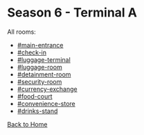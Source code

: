 # Season 6 - Terminal A

All rooms:
* [#main-entrance](https://astreatss.github.io/DH-Season-6-Archive/TerminalA/Danganronpa_%20Despair's%20Horizon%20-%20%E2%94%8F%E2%9C%A6%E2%9D%98%E0%BC%BB%20Terminal%20A%20(KG)%20%E0%BC%BA%E2%9D%98%E2%9C%A6%E2%94%93%20-%20main-entrance%20[773311920689643550].html)
* [#check-in](https://astreatss.github.io/DH-Season-6-Archive/TerminalA/Danganronpa_%20Despair's%20Horizon%20-%20%E2%94%8F%E2%9C%A6%E2%9D%98%E0%BC%BB%20Terminal%20A%20(KG)%20%E0%BC%BA%E2%9D%98%E2%9C%A6%E2%94%93%20-%20check-in%20[773312048415244298].html)
* [#luggage-terminal](https://astreatss.github.io/DH-Season-6-Archive/TerminalA/Danganronpa_%20Despair's%20Horizon%20-%20%E2%94%8F%E2%9C%A6%E2%9D%98%E0%BC%BB%20Terminal%20A%20(KG)%20%E0%BC%BA%E2%9D%98%E2%9C%A6%E2%94%93%20-%20luggage-terminal%20[773312401013473300].html)
* [#luggage-room](https://astreatss.github.io/DH-Season-6-Archive/TerminalA/Danganronpa_%20Despair's%20Horizon%20-%20%E2%94%8F%E2%9C%A6%E2%9D%98%E0%BC%BB%20Terminal%20A%20(KG)%20%E0%BC%BA%E2%9D%98%E2%9C%A6%E2%94%93%20-%20luggage-room%20[773565864712732672].html)
* [#detainment-room](https://astreatss.github.io/DH-Season-6-Archive/TerminalA/Danganronpa_%20Despair's%20Horizon%20-%20%E2%94%8F%E2%9C%A6%E2%9D%98%E0%BC%BB%20Terminal%20A%20(KG)%20%E0%BC%BA%E2%9D%98%E2%9C%A6%E2%94%93%20-%20detainment-room%20[773312871538098236].html)
* [#security-room](https://astreatss.github.io/DH-Season-6-Archive/TerminalA/Danganronpa_%20Despair's%20Horizon%20-%20%E2%94%8F%E2%9C%A6%E2%9D%98%E0%BC%BB%20Terminal%20A%20(KG)%20%E0%BC%BA%E2%9D%98%E2%9C%A6%E2%94%93%20-%20security-room%20[773313360439672861].html)
* [#currency-exchange](https://astreatss.github.io/DH-Season-6-Archive/TerminalA/Danganronpa_%20Despair's%20Horizon%20-%20%E2%94%8F%E2%9C%A6%E2%9D%98%E0%BC%BB%20Terminal%20A%20(KG)%20%E0%BC%BA%E2%9D%98%E2%9C%A6%E2%94%93%20-%20currency-exchange%20[773314556529213460].html)
* [#food-court](https://astreatss.github.io/DH-Season-6-Archive/TerminalA/Danganronpa_%20Despair's%20Horizon%20-%20%E2%94%8F%E2%9C%A6%E2%9D%98%E0%BC%BB%20Terminal%20A%20(KG)%20%E0%BC%BA%E2%9D%98%E2%9C%A6%E2%94%93%20-%20food-court%20[773340150972678175].html)
* [#convenience-store](https://astreatss.github.io/DH-Season-6-Archive/TerminalA/Danganronpa_%20Despair's%20Horizon%20-%20%E2%94%8F%E2%9C%A6%E2%9D%98%E0%BC%BB%20Terminal%20A%20(KG)%20%E0%BC%BA%E2%9D%98%E2%9C%A6%E2%94%93%20-%20convenience-store%20[773384508334145587].html)
* [#drinks-stand](https://astreatss.github.io/DH-Season-6-Archive/TerminalA/Danganronpa_%20Despair's%20Horizon%20-%20%E2%94%8F%E2%9C%A6%E2%9D%98%E0%BC%BB%20Terminal%20A%20(KG)%20%E0%BC%BA%E2%9D%98%E2%9C%A6%E2%94%93%20-%20drinks-stand%20[773384521961701398].html)

[Back to Home](https://astreatss.github.io/DH-Season-6-Archive/Home)
